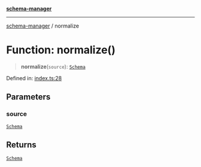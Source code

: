 [**schema-manager**](../README.md)

***

[schema-manager](../README.md) / normalize

# Function: normalize()

> **normalize**(`source`): [`Schema`](../interfaces/Schema.md)

Defined in: [index.ts:28](https://github.com/data7expressions/schema-manager/blob/bff57ca616457cd11ff12a858d17453072d5f663/src/lib/index.ts#L28)

## Parameters

### source

[`Schema`](../interfaces/Schema.md)

## Returns

[`Schema`](../interfaces/Schema.md)
